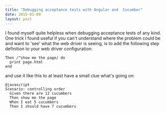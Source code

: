 ```yaml
---
title: "Debugging acceptance tests with Angular and  Cucumber"
date: 2015-01-09
layout: post
---
```


I found myself quite helpless when debugging acceptance tests of any kind. One trick I found useful if you can't understand where the problem could be and want to 'see' what the web driver is seeing, is to add the following step definition to your web driver configuration:

```
Then /^show me the page/ do
  print page.html
end
```

and use it like this to at least have a small clue what's going on:

```
@javascript
Scenario: controlling order
  Given there are 12 cucumbers
  Then show me the page
  When I eat 5 cucumbers
  Then I should have 7 cucumbers
```
